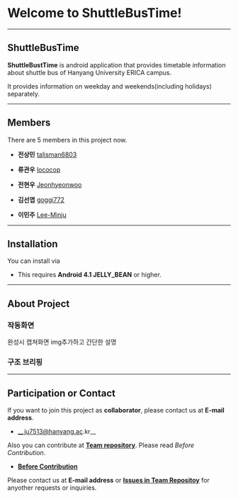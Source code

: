 # Welcome to ShuttleBusTime!

------------
## ShuttleBusTime
 __ShuttleBustTime__ is android application that provides timetable information about shuttle bus of Hanyang University ERICA campus.
 
 It provides information on weekday and weekends(including holidays) separately.

------------
## Members
 There are 5 members in this project now.

- __전상민__       [talisman6803](https://github.com/talisman6803)

- __류관우__       [lococop](https://github.com/lococop)

- __전현우__       [Jeonhyeonwoo](https://github.com/jeonhyeonwoo)

- __김선엽__       [goggi772](https://github.com/goggi772)

- __이민주__       [Lee-Minju](https://github.com/Lee-Minju)

------------
## Installation
You can install via 

- This requires __Android 4.1 JELLY_BEAN__ or higher.

------------
## About Project
### 작동화면
 완성시 캡쳐화면 img추가하고 간단한 설명
  
### 구조 브리핑
 
------------  
## Participation or Contact 
 If you want to join this project as __collaborator__, please contact us at __E-mail address__.
   - __ju7513@hanyang.ac.kr__
   
 Also you can contribute at __[Team repository](https://github.com/Lee-Minju/oss2020-teamproject)__. Please read _Before Contribution_.
   - __[Before Contribution](https://lee-minju.github.io/ShuttleBusTime2020/beforeContribution)__
   
 Please contact us at __E-mail address__ or __[Issues in Team Repositoy](https://github.com/Lee-Minju/oss2020-teamproject/issues)__ for anyother requests or inquiries. 
  
   
  
